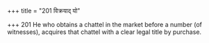 +++
title = "201 विक्रयाद् यो"

+++
201	He who obtains a chattel in the market before a number (of witnesses), acquires that chattel with a clear legal title by purchase.